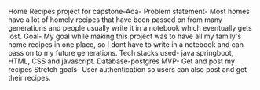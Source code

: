 Home Recipes project for capstone-Ada-
Problem statement- Most homes have a lot of homely recipes that have been passed on from many generations and people usually write it in a notebook 
which eventually gets lost. 
Goal- My goal while making this project was to have all my family's home recipes in one place, so I dont have to write in a notebook and can pass on to my future generations.
Tech stacks used- java springboot, HTML, CSS and javascript.
Database-postgres
MVP- Get and post my recipes
Stretch goals- User authentication so users can also post and get their recipes.
